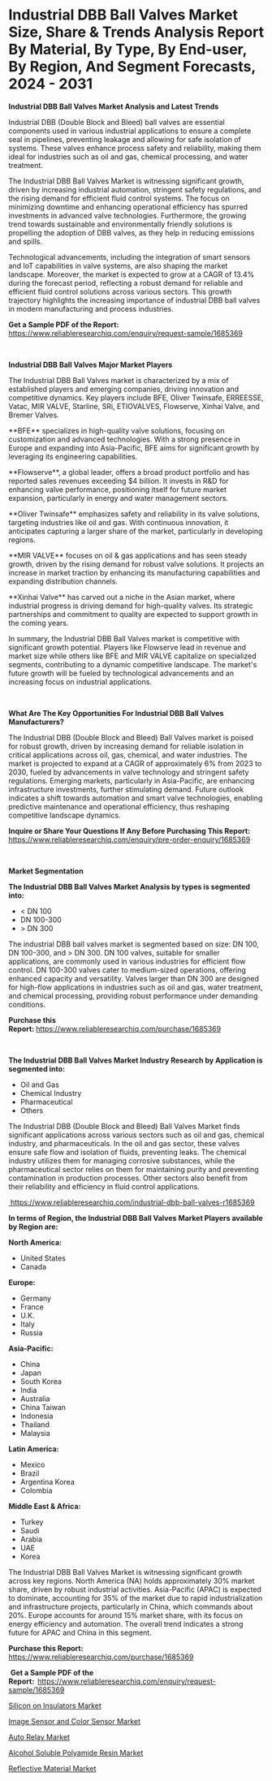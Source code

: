 <p><h1>Industrial DBB Ball Valves Market Size, Share & Trends Analysis Report By Material, By Type, By End-user, By Region, And Segment Forecasts, 2024 - 2031</h1></p><p><strong>Industrial DBB Ball Valves Market Analysis and Latest Trends</strong></p>
<p><p>Industrial DBB (Double Block and Bleed) ball valves are essential components used in various industrial applications to ensure a complete seal in pipelines, preventing leakage and allowing for safe isolation of systems. These valves enhance process safety and reliability, making them ideal for industries such as oil and gas, chemical processing, and water treatment.</p><p>The Industrial DBB Ball Valves Market is witnessing significant growth, driven by increasing industrial automation, stringent safety regulations, and the rising demand for efficient fluid control systems. The focus on minimizing downtime and enhancing operational efficiency has spurred investments in advanced valve technologies. Furthermore, the growing trend towards sustainable and environmentally friendly solutions is propelling the adoption of DBB valves, as they help in reducing emissions and spills.</p><p>Technological advancements, including the integration of smart sensors and IoT capabilities in valve systems, are also shaping the market landscape. Moreover, the market is expected to grow at a CAGR of 13.4% during the forecast period, reflecting a robust demand for reliable and efficient fluid control solutions across various sectors. This growth trajectory highlights the increasing importance of industrial DBB ball valves in modern manufacturing and process industries.</p></p>
<p><strong>Get a Sample PDF of the Report:&nbsp;</strong> <a href="https://www.reliableresearchiq.com/enquiry/request-sample/1685369?utm_campaign=1088&utm_medium=2&utm_source=Github&utm_content=ia&utm_term=06102024&utm_id=industrial-dbb-ball-valves">https://www.reliableresearchiq.com/enquiry/request-sample/1685369</a></p>
<p>&nbsp;</p>
<p><strong>Industrial DBB Ball Valves Major Market Players</strong></p>
<p><p>The Industrial DBB Ball Valves market is characterized by a mix of established players and emerging companies, driving innovation and competitive dynamics. Key players include BFE, Oliver Twinsafe, ERREESSE, Vatac, MIR VALVE, Starline, SRi, ETIOVALVES, Flowserve, Xinhai Valve, and Bremer Valves.</p><p>**BFE** specializes in high-quality valve solutions, focusing on customization and advanced technologies. With a strong presence in Europe and expanding into Asia-Pacific, BFE aims for significant growth by leveraging its engineering capabilities.</p><p>**Flowserve**, a global leader, offers a broad product portfolio and has reported sales revenues exceeding $4 billion. It invests in R&D for enhancing valve performance, positioning itself for future market expansion, particularly in energy and water management sectors.</p><p>**Oliver Twinsafe** emphasizes safety and reliability in its valve solutions, targeting industries like oil and gas. With continuous innovation, it anticipates capturing a larger share of the market, particularly in developing regions.</p><p>**MIR VALVE** focuses on oil & gas applications and has seen steady growth, driven by the rising demand for robust valve solutions. It projects an increase in market traction by enhancing its manufacturing capabilities and expanding distribution channels.</p><p>**Xinhai Valve** has carved out a niche in the Asian market, where industrial progress is driving demand for high-quality valves. Its strategic partnerships and commitment to quality are expected to support growth in the coming years.</p><p>In summary, the Industrial DBB Ball Valves market is competitive with significant growth potential. Players like Flowserve lead in revenue and market size while others like BFE and MIR VALVE capitalize on specialized segments, contributing to a dynamic competitive landscape. The market's future growth will be fueled by technological advancements and an increasing focus on industrial applications.</p></p>
<p>&nbsp;</p>
<p><strong>What Are The Key Opportunities For Industrial DBB Ball Valves Manufacturers?</strong></p>
<p><p>The Industrial DBB (Double Block and Bleed) Ball Valves market is poised for robust growth, driven by increasing demand for reliable isolation in critical applications across oil, gas, chemical, and water industries. The market is projected to expand at a CAGR of approximately 6% from 2023 to 2030, fueled by advancements in valve technology and stringent safety regulations. Emerging markets, particularly in Asia-Pacific, are enhancing infrastructure investments, further stimulating demand. Future outlook indicates a shift towards automation and smart valve technologies, enabling predictive maintenance and operational efficiency, thus reshaping competitive landscape dynamics.</p></p>
<p><strong>Inquire or Share Your Questions If Any Before Purchasing This Report:</strong> <a href="https://www.reliableresearchiq.com/enquiry/pre-order-enquiry/1685369?utm_campaign=1088&utm_medium=2&utm_source=Github&utm_content=ia&utm_term=06102024&utm_id=industrial-dbb-ball-valves">https://www.reliableresearchiq.com/enquiry/pre-order-enquiry/1685369</a></p>
<p>&nbsp;</p>
<p><strong>Market Segmentation</strong></p>
<p><strong>The Industrial DBB Ball Valves Market Analysis by types is segmented into:</strong></p>
<p><ul><li>< DN 100</li><li>DN 100-300</li><li>> DN 300</li></ul></p>
<p><p>The industrial DBB ball valves market is segmented based on size: DN 100, DN 100-300, and > DN 300. DN 100 valves, suitable for smaller applications, are commonly used in various industries for efficient flow control. DN 100-300 valves cater to medium-sized operations, offering enhanced capacity and versatility. Valves larger than DN 300 are designed for high-flow applications in industries such as oil and gas, water treatment, and chemical processing, providing robust performance under demanding conditions.</p></p>
<p><strong>Purchase this Report:&nbsp;</strong><a href="https://www.reliableresearchiq.com/purchase/1685369?utm_campaign=1088&utm_medium=2&utm_source=Github&utm_content=ia&utm_term=06102024&utm_id=industrial-dbb-ball-valves">https://www.reliableresearchiq.com/purchase/1685369</a></p>
<p>&nbsp;</p>
<p><strong>The Industrial DBB Ball Valves Market Industry Research by Application is segmented into:</strong></p>
<p><ul><li>Oil and Gas</li><li>Chemical Industry</li><li>Pharmaceutical</li><li>Others</li></ul></p>
<p><p>The Industrial DBB (Double Block and Bleed) Ball Valves Market finds significant applications across various sectors such as oil and gas, chemical industry, and pharmaceuticals. In the oil and gas sector, these valves ensure safe flow and isolation of fluids, preventing leaks. The chemical industry utilizes them for managing corrosive substances, while the pharmaceutical sector relies on them for maintaining purity and preventing contamination in production processes. Other sectors also benefit from their reliability and efficiency in fluid control applications.</p></p>
<p><a href="https://www.reliableresearchiq.com/industrial-dbb-ball-valves-r1685369?utm_campaign=1088&utm_medium=2&utm_source=Github&utm_content=ia&utm_term=06102024&utm_id=industrial-dbb-ball-valves">&nbsp;https://www.reliableresearchiq.com/industrial-dbb-ball-valves-r1685369</a></p>
<p><strong>In terms of Region, the Industrial DBB Ball Valves Market Players available by Region are:</strong></p>
<p>
    <p> <strong> North America: </strong>
        <ul>
            <li>United States</li>
            <li>Canada</li>
        </ul>
        </p> 
    <p> <strong> Europe: </strong>
        <ul>
            <li>Germany</li>
            <li>France</li>
            <li>U.K.</li>
            <li>Italy</li>
            <li>Russia</li>
        </ul>
        </p> 
    <p> <strong> Asia-Pacific: </strong>
        <ul>
            <li>China</li>
            <li>Japan</li>
            <li>South Korea</li>
            <li>India</li>
            <li>Australia</li>
            <li>China Taiwan</li>
            <li>Indonesia</li>
            <li>Thailand</li>
            <li>Malaysia</li>
        </ul>
        </p> 
    <p> <strong> Latin America: </strong>
        <ul>
            <li>Mexico</li>
            <li>Brazil</li>
            <li>Argentina Korea</li>
            <li>Colombia</li>
        </ul>
        </p> 
    <p> <strong> Middle East & Africa: </strong>
        <ul>
            <li>Turkey</li>
            <li>Saudi</li>
            <li>Arabia</li>
            <li>UAE</li>
            <li>Korea</li>
        </ul>
    </p>
    </p>
<p><p>The Industrial DBB Ball Valves Market is witnessing significant growth across key regions. North America (NA) holds approximately 30% market share, driven by robust industrial activities. Asia-Pacific (APAC) is expected to dominate, accounting for 35% of the market due to rapid industrialization and infrastructure projects, particularly in China, which commands about 20%. Europe accounts for around 15% market share, with its focus on energy efficiency and automation. The overall trend indicates a strong future for APAC and China in this segment.</p></p>
<p><strong>Purchase this Report: </strong><a href="https://www.reliableresearchiq.com/purchase/1685369?utm_campaign=1088&utm_medium=2&utm_source=Github&utm_content=ia&utm_term=06102024&utm_id=industrial-dbb-ball-valves">https://www.reliableresearchiq.com/purchase/1685369</a></p>
<p>&nbsp;<strong>Get a Sample PDF of the Report:&nbsp;&nbsp;</strong><a href="https://www.reliableresearchiq.com/enquiry/request-sample/1685369?utm_campaign=1088&utm_medium=2&utm_source=Github&utm_content=ia&utm_term=06102024&utm_id=industrial-dbb-ball-valves">https://www.reliableresearchiq.com/enquiry/request-sample/1685369</a></p>
<p><strong></strong></p>
<p><p><a href="https://issuu.com/reportprime-2/docs/silicon-on-insulators-market-size-2_cb505c08529c66?utm_campaign=1088&utm_medium=2&utm_source=Github&utm_content=ia&utm_term=06102024&utm_id=industrial-dbb-ball-valves">Silicon on Insulators Market</a></p><p><a href="https://issuu.com/reportprime-2/docs/image-sensor-and-color-sensor-marke_a1006e5e285b7d?utm_campaign=1088&utm_medium=2&utm_source=Github&utm_content=ia&utm_term=06102024&utm_id=industrial-dbb-ball-valves">Image Sensor and Color Sensor Market</a></p><p><a href="https://www.linkedin.com/pulse/global-auto-relay-market-trends-innovations-forward-looking-dxu5f?utm_campaign=1088&utm_medium=2&utm_source=Github&utm_content=ia&utm_term=06102024&utm_id=industrial-dbb-ball-valves">Auto Relay Market</a></p><p><a href="https://github.com/jorietygi/Market-Research-Report-List-1/blob/main/alcohol-soluble-polyamide-resin-market.md?utm_campaign=1088&utm_medium=2&utm_source=Github&utm_content=ia&utm_term=06102024&utm_id=industrial-dbb-ball-valves">Alcohol Soluble Polyamide Resin Market</a></p><p><a href="https://medium.com/@levihamilton5801940/reflective-material-market-trends-and-strategic-market-insights-2024-2031-50d3a81441a6?utm_campaign=1088&utm_medium=2&utm_source=Github&utm_content=ia&utm_term=06102024&utm_id=industrial-dbb-ball-valves">Reflective Material Market</a></p></p>